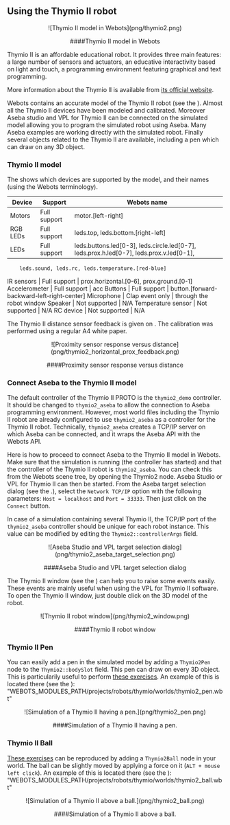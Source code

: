 ## Using the Thymio II robot

<center>
![Thymio II model in Webots](png/thymio2.png)

####Thymio II model in Webots
</center>

Thymio II is an affordable educational robot. It provides three main features: a
large number of sensors and actuators, an educative interactivity based on light
and touch, a programming environment featuring graphical and text programming.

More information about the Thymio II is available from [its official
website](https://aseba.wikidot.com/en:thymio).

Webots contains an accurate model of the Thymio II robot (see the ). Almost all
the Thymio II devices have been modeled and calibrated. Moreover Aseba studio
and VPL for Thymio II can be connected on the simulated model allowing you to
program the simulated robot using Aseba. Many Aseba examples are working
directly with the simulated robot. Finally several objects related to the Thymio
II are available, including a pen which can draw on any 3D object.

### Thymio II model

The  shows which devices are supported by the model, and their names (using the
Webots terminology).

Device | Support | Webots name
--- | --- | ---
Motors | Full support | motor.[left-right]
RGB LEDs | Full support | leds.top, leds.bottom.[right-left]
LEDs | Full support | leds.buttons.led[0-3], leds.circle.led[0-7], leds.prox.h.led[0-7], leds.prox.v.led[0-1],
        leds.sound, leds.rc, leds.temperature.[red-blue]
IR sensors | Full support | prox.horizontal.[0-6], prox.ground.[0-1]
Accelerometer | Full support | acc
Buttons | Full support | button.[forward-backward-left-right-center]
Microphone | Clap event only | through the robot window
Speaker | Not supported | N/A
Temperature sensor | Not supported | N/A
RC device | Not supported | N/A

The Thymio II distance sensor feedback is given on . The calibration was
performed using a regular A4 white paper.

<center>
![Proximity sensor response versus distance](png/thymio2_horizontal_prox_feedback.png)

####Proximity sensor response versus distance
</center>

### Connect Aseba to the Thymio II model

The default controller of the Thymio II PROTO is the `thymio2_demo` controller.
It should be changed to `thymio2_aseba` to allow the connection to Aseba
programming environment. However, most world files including the Thymio II robot
are already configured to use `thymio2_aseba` as a controller for the Thymio II
robot. Technically, `thymio2_aseba` creates a TCP/IP server on which Aseba can
be connected, and it wraps the Aseba API with the Webots API.

Here is how to proceed to connect Aseba to the Thymio II model in Webots. Make
sure that the simulation is running (the controller has started) and that the
controller of the Thymio II robot is `thymio2_aseba`. You can check this from
the Webots scene tree, by opening the Thymio2 node. Aseba Studio or VPL for
Thymio II can then be started. From the Aseba target selection dialog (see the
.), select the `Network TCP/IP` option with the following parameters: `Host =
localhost` and `Port = 33333`. Then just click on the `Connect` button.

In case of a simulation containing several Thymio II, the TCP/IP port of the
`thymio2_aseba` controller should be unique for each robot instance. This value
can be modified by editing the `Thymio2::controllerArgs` field.

<center>
![Aseba Studio and VPL target selection dialog](png/thymio2_aseba_target_selection.png)

####Aseba Studio and VPL target selection dialog
</center>

The Thymio II window (see the ) can help you to raise some events easily. These
events are mainly useful when using the VPL for Thymio II software. To open the
Thymio II window, just double click on the 3D model of the robot.

<center>
![Thymio II robot window](png/thymio2_window.png)

####Thymio II robot window
</center>

### Thymio II Pen

You can easily add a pen in the simulated model by adding a `Thymio2Pen` node to
the `Thymio2::bodySlot` field. This pen can draw on every 3D object. This is
particularily useful to perform [these
exercises](https://aseba.wikidot.com/en:thymiodrawing). An example of this is
located there (see the ):
"WEBOTS_MODULES_PATH/projects/robots/thymio/worlds/thymio2_pen.wbt"

<center>
![Simulation of a Thymio II having a pen.](png/thymio2_pen.png)

####Simulation of a Thymio II having a pen.
</center>

### Thymio II Ball

[These exercises](https://aseba.wikidot.com/en:thymioballeinverse) can be
reproduced by adding a `Thymio2Ball` node in your world. The ball can be
slightly moved by applying a force on it (`ALT + mouse left click`). An example
of this is located there (see the ):
"WEBOTS_MODULES_PATH/projects/robots/thymio/worlds/thymio2_ball.wbt"

<center>
![Simulation of a Thymio II above a ball.](png/thymio2_ball.png)

####Simulation of a Thymio II above a ball.
</center>

